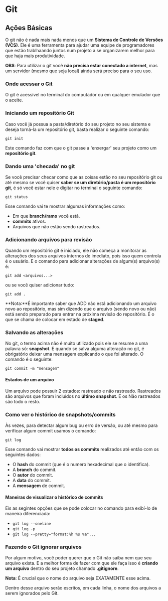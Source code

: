 # Git

## Ações Básicas

O git não é nada mais nada menos que um **Sistema de Controle de Versões (VCS)**. Ele é uma ferramenta para ajudar uma equipe de programadores que estão trablhaando juntos num projeto a se organizarem melhor para que haja mais produtividade.

**OBS**: Para utilizar o git você **não precisa estar conectado a internet**, mas um servidor (mesmo que seja local) ainda será preciso para o seu uso.

### Onde acessar o Git

O git é acessível no terminal do computador ou em qualquer emulador que o aceite.

### Iniciando um repositório Git

Caso você já possua a pasta/diretório do seu projeto no seu sistema e deseja torná-la um repositório git, basta realizar o seguinte comando: 

`git init`

Este comando faz com que o git passe a 'enxergar' seu projeto como um **repositório git**.

### Dando uma 'checada' no git

Se você precisar checar como que as coisas estão no seu repositório git ou até mesmo se você quiser **saber se um diretório/pasta é um repositório git**, é só você estar nele e digitar no terminal o seguinte comando:

`git status`

Esse comando vai te mostrar algumas informações como:

* Em que **branch/ramo** você está.
* **commits** ativos.
* Arquivos que não estão sendo rastreados.

### Adicionando arquivos para revisão

Quando um repositório git é iniciado, ele não começa a monitorar as alterações dos seus arquivos internos de imediato, pois isso quem controla é o usuário. E o comando para adicionar alterações de algum(s) arquivo(s) é:

`git add <arquivos...>`

ou se você quiser adicionar tudo:

`git add .`

**Nota:**É importante saber que ADD não está adicionando um arquivo novo ao repositório, mas sim dizendo que o arquivo (sendo novo ou não) está sendo preparado para entrar na próxima revisão do repositório. É o que se chama de colocar em estado de **staged**.

### Salvando as alterações

No git, o termo acima não é muito utilizado pois ele se resume a uma palavra só: __snapshot__. E quando se salva alguma alteração no git, é obrigatório deixar uma mensagem explicando o que foi alterado. O comando é o seguinte:

`git commit -m "mensagem"`

#### Estados de um arquivo

Um arquivo pode possuir 2 estados: rastreado e não rastreado. Rastreados são arquivos que foram incluídos no **último snapshot**. E os Não rastreados são todo o resto.

### Como ver o histórico de snapshots/commits

Às vezes, para detectar algum bug ou erro de versão, ou até mesmo para verificar algum commit usamos o comando:

`git log`

Esse comando vai mostrar **todos os commits** realizados até então com os seguintes dados:

* O **hash** do commit (que é o numero hexadecimal que o identifica).
* A **branch** do commit.
* O **autor** do commit.
* A **data** do commit.
* A **mensagem** de commit.

#### Maneiras de visualizar o histórico de commits

Eis as segintes opções que se pode colocar no comando para exibí-lo de maneira diferenciada:

* `git log --oneline`
* `git log -p`
* `git log --pretty="format:%h %s %a"...`

### Fazendo o Git ignorar arquivos

Por algum motivo, você poder querer que o Git não saiba nem que seu arquivo exista. E a melhor forma de fazer com que ele faça isso é **criando um arquivo** dentro do seu projeto chamado **.gitignore**.

**Nota**: É crucial que o nome do arquivo seja EXATAMENTE esse acima.

Dentro desse arquivo serão escritos, em cada linha, o nome dos arquivos a serem ignorados pelo Git.

